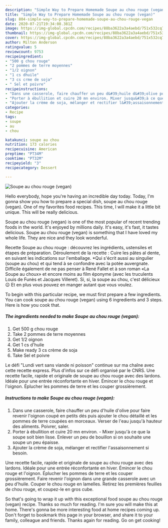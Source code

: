 ```yaml
---
description: "Simple Way to Prepare Homemade Soupe au chou rouge (vegan)"
title: "Simple Way to Prepare Homemade Soupe au chou rouge (vegan)"
slug: 804-simple-way-to-prepare-homemade-soupe-au-chou-rouge-vegan
date: 2020-07-21T19:34:08.381Z
image: https://img-global.cpcdn.com/recipes/88ba3622a3a4aebd/751x532cq70/soupe-au-chou-rouge-vegan-photo-principale-de-la-recette.jpg
thumbnail: https://img-global.cpcdn.com/recipes/88ba3622a3a4aebd/751x532cq70/soupe-au-chou-rouge-vegan-photo-principale-de-la-recette.jpg
cover: https://img-global.cpcdn.com/recipes/88ba3622a3a4aebd/751x532cq70/soupe-au-chou-rouge-vegan-photo-principale-de-la-recette.jpg
author: Milton Anderson
ratingvalue: 5
reviewcount: 9753
recipeingredient:
- "500 g chou rouge"
- "2 pommes de terre moyennes"
- "1/2 oignon"
- "1 cs dhuile"
- "3 cs crme de soja"
- " Sel et poivre"
recipeinstructions:
- "Dans une casserole, faire chauffer un peu d&#39;huile d&#39;olive pour faire revenir l&#39;oignon coupé en petits dés puis ajouter le chou détaillé et les pommes de terre coupées en morceaux. Verser de l&#39;eau jusqu&#39;à hauteur des aliments. Poivrer, saler."
- "Porter à ébullition et cuire 20 mn environ. Mixer jusqu&#39;à ce que la soupe soit bien lisse. Enlever un peu de bouillon si on souhaite une soupe un peu épaisse."
- "Ajouter la crème de soja, mélanger et rectifier l&#39;assaisonnement si besoin."
categories:
- Recipe
tags:
- soupe
- au
- chou

katakunci: soupe au chou 
nutrition: 173 calories
recipecuisine: American
preptime: "PT34M"
cooktime: "PT32M"
recipeyield: "3"
recipecategory: Dessert

---
```



![Soupe au chou rouge (vegan)](https://img-global.cpcdn.com/recipes/88ba3622a3a4aebd/751x532cq70/soupe-au-chou-rouge-vegan-photo-principale-de-la-recette.jpg)

Hello everybody, hope you're having an incredible day today. Today, I'm gonna show you how to prepare a special dish, soupe au chou rouge (vegan). One of my favorites food recipes. This time, I will make it a little bit unique. This will be really delicious.

Soupe au chou rouge (vegan) is one of the most popular of recent trending foods in the world. It's enjoyed by millions daily. It's easy, it's fast, it tastes delicious. Soupe au chou rouge (vegan) is something that I have loved my whole life. They are nice and they look wonderful.

Recette Soupe au chou rouge : découvrez les ingrédients, ustensiles et étapes de préparation. Déroulement de la recette : Cuire les pâtes al dente, en suivant les indications sur l&#39;emballage. *Qui s&#39;écrit aussi au singulier (soupe au chou) et qui tend à se confondre avec la potée auvergnate. Difficile également de ne pas penser à René Fallet et à son roman «La Soupe au choux» et encore moins au film éponyme (avec les truculents Louis de Funès et Jacques Villeret). Si, si, la soupe au chou, c&#39;est délicieux 😉 Et en plus vous pouvez en manger autant que vous voulez.


To begin with this particular recipe, we must first prepare a few ingredients. You can cook soupe au chou rouge (vegan) using 6 ingredients and 3 steps. Here is how you cook that.

<!--inarticleads1-->

##### The ingredients needed to make Soupe au chou rouge (vegan):

1. Get 500 g chou rouge
1. Take 2 pommes de terre moyennes
1. Get 1/2 oignon
1. Get 1 cs d&#39;huile
1. Make ready 3 cs crème de soja
1. Take  Sel et poivre


Le défi &#34;Lundi vert sans viande ni poisson&#34; continue sur ma chaîne avec cette recette express. Plus d&#39;infos sur ce défi organisé par le CNRS. Une recette facile, rapide et originale de soupe au chou rouge avec des lardons. Idéale pour une entrée réconfortante en hiver. Émincer le chou rouge et l&#39;oignon. Éplucher les pommes de terre et les couper grossièrement. 

<!--inarticleads2-->

##### Instructions to make Soupe au chou rouge (vegan):

1. Dans une casserole, faire chauffer un peu d&#39;huile d&#39;olive pour faire revenir l&#39;oignon coupé en petits dés puis ajouter le chou détaillé et les pommes de terre coupées en morceaux. Verser de l&#39;eau jusqu&#39;à hauteur des aliments. Poivrer, saler.
1. Porter à ébullition et cuire 20 mn environ. - Mixer jusqu&#39;à ce que la soupe soit bien lisse. Enlever un peu de bouillon si on souhaite une soupe un peu épaisse.
1. Ajouter la crème de soja, mélanger et rectifier l&#39;assaisonnement si besoin.


Une recette facile, rapide et originale de soupe au chou rouge avec des lardons. Idéale pour une entrée réconfortante en hiver. Émincer le chou rouge et l&#39;oignon. Éplucher les pommes de terre et les couper grossièrement. Faire revenir l&#39;oignon dans une grande casserole avec un peu d&#39;huile. Couper le chou rouge en lamelles. Retirez les premières feuilles de chou rouge, et coupez-le en gros cube. 

So that's going to wrap it up with this exceptional food soupe au chou rouge (vegan) recipe. Thanks so much for reading. I'm sure you will make this at home. There's gonna be more interesting food at home recipes coming up. Don't forget to bookmark this page in your browser, and share it to your family, colleague and friends. Thanks again for reading. Go on get cooking!

